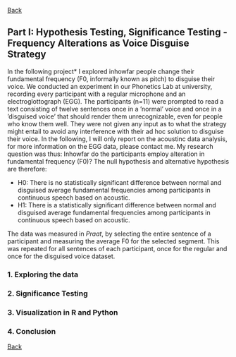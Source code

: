 [Back](https://ycvogt.github.io/my_portfolio/)

##  Part I: Hypothesis Testing, Significance Testing - Frequency Alterations as Voice Disguise Strategy

In the following project* I explored inhowfar people change their fundamental frequency (F0, informally known as pitch) to disguise their voice. We conducted an experiment in our Phonetics Lab at university, recording every participant with a regular microphone and an electroglottograph (EGG). The participants (n=11) were prompted to read a text consisting of twelve sentences once in a ’normal’ voice and once in a ’disguised voice’ that should render them unrecognizable, even for people who know them well. They were not given any input as to what the strategy might entail to avoid any interference with their ad hoc solution to disguise their voice. In the following, I will only report on the acoustinc data analysis, for more information on the EGG data, please contact me. My research question was thus: Inhowfar do the participants employ alteration in fundamental frequency (F0)? The null hypothesis and alternative hypothesis are therefore:
* H0: There is no statistically significant difference between normal and disguised average fundamental frequencies among participants in continuous speech based on acoustic.
* H1: There is a statistically significant difference between normal and disguised average fundamental frequencies among participants in continuous speech based on acoustic.

The data was measured in _Praat_, by selecting the entire sentence of a participant and measuring the average F0 for the selected segment. This was repeated for all sentences of each participant, once for the regular and once for the disguised voice dataset. 

### 1. Exploring the data

### 2. Significance Testing

### 3. Visualization in R and Python

### 4. Conclusion







[Back](https://ycvogt.github.io/my_portfolio/)
